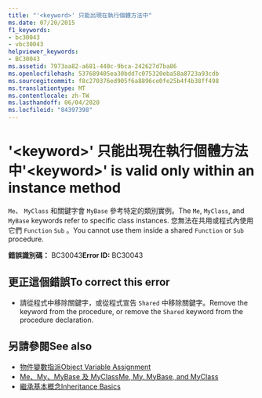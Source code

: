 ```yaml
---
title: "'<keyword>' 只能出現在執行個體方法中"
ms.date: 07/20/2015
f1_keywords:
- bc30043
- vbc30043
helpviewer_keywords:
- BC30043
ms.assetid: 7973aa82-a681-440c-9bca-242627d7ba86
ms.openlocfilehash: 537689405ea30bdd7c075320eba58a8723a93cdb
ms.sourcegitcommit: f8c270376ed905f6a8896ce0fe25b4f4b38ff498
ms.translationtype: MT
ms.contentlocale: zh-TW
ms.lasthandoff: 06/04/2020
ms.locfileid: "84397398"
---
```

# <a name="keyword-is-valid-only-within-an-instance-method"></a><span data-ttu-id="6ed48-102">'\<keyword>' 只能出現在執行個體方法中</span><span class="sxs-lookup"><span data-stu-id="6ed48-102">'\<keyword>' is valid only within an instance method</span></span>
<span data-ttu-id="6ed48-103">`Me`、 `MyClass` 和關鍵字會 `MyBase` 參考特定的類別實例。</span><span class="sxs-lookup"><span data-stu-id="6ed48-103">The `Me`, `MyClass`, and `MyBase` keywords refer to specific class instances.</span></span> <span data-ttu-id="6ed48-104">您無法在共用或程式內使用它們 `Function` `Sub` 。</span><span class="sxs-lookup"><span data-stu-id="6ed48-104">You cannot use them inside a shared `Function` or `Sub` procedure.</span></span>  
  
 <span data-ttu-id="6ed48-105">**錯誤識別碼：** BC30043</span><span class="sxs-lookup"><span data-stu-id="6ed48-105">**Error ID:** BC30043</span></span>  
  
## <a name="to-correct-this-error"></a><span data-ttu-id="6ed48-106">更正這個錯誤</span><span class="sxs-lookup"><span data-stu-id="6ed48-106">To correct this error</span></span>  
  
- <span data-ttu-id="6ed48-107">請從程式中移除關鍵字，或從程式宣告 `Shared` 中移除關鍵字。</span><span class="sxs-lookup"><span data-stu-id="6ed48-107">Remove the keyword from the procedure, or remove the `Shared` keyword from the procedure declaration.</span></span>  
  
## <a name="see-also"></a><span data-ttu-id="6ed48-108">另請參閱</span><span class="sxs-lookup"><span data-stu-id="6ed48-108">See also</span></span>

- [<span data-ttu-id="6ed48-109">物件變數指派</span><span class="sxs-lookup"><span data-stu-id="6ed48-109">Object Variable Assignment</span></span>](../../programming-guide/language-features/variables/object-variable-assignment.md)
- [<span data-ttu-id="6ed48-110">Me、My、MyBase 及 MyClass</span><span class="sxs-lookup"><span data-stu-id="6ed48-110">Me, My, MyBase, and MyClass</span></span>](../../programming-guide/program-structure/me-my-mybase-and-myclass.md)
- [<span data-ttu-id="6ed48-111">繼承基本概念</span><span class="sxs-lookup"><span data-stu-id="6ed48-111">Inheritance Basics</span></span>](../../programming-guide/language-features/objects-and-classes/inheritance-basics.md)
